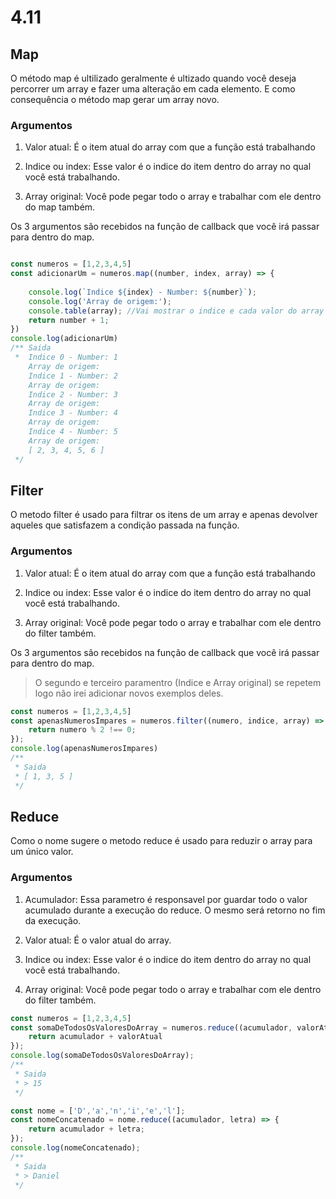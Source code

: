 # 4.11

## Map

O método map é ultilizado geralmente é ultizado quando você deseja percorrer um array e fazer uma alteração em cada elemento. E como consequência o método map gerar um array novo.
### Argumentos

1. Valor atual: É o item atual do array com que a função está trabalhando

2. Indice ou index: Esse valor é o indice do item dentro do array no qual você está trabalhando.

3. Array original: Você pode pegar todo o array e trabalhar com ele dentro do map também. 

Os 3 argumentos são recebidos na função de callback que você irá passar para dentro do map.

```javascript

const numeros = [1,2,3,4,5]
const adicionarUm = numeros.map((number, index, array) => {
    
    console.log(`Indice ${index} - Number: ${number}`);
    console.log('Array de origem:');
    console.table(array); //Vai mostrar o indice e cada valor do array no indice em questão
    return number + 1;
})
console.log(adicionarUm) 
/** Saida
 *  Indice 0 - Number: 1
    Array de origem:
    Indice 1 - Number: 2
    Array de origem:
    Indice 2 - Number: 3
    Array de origem:
    Indice 3 - Number: 4
    Array de origem:
    Indice 4 - Number: 5
    Array de origem:
    [ 2, 3, 4, 5, 6 ]
 */
```
## Filter

O metodo filter é usado para filtrar os itens de um array e apenas devolver aqueles que satisfazem a condição passada na função.

### Argumentos

1. Valor atual: É o item atual do array com que a função está trabalhando

2. Indice ou index: Esse valor é o indice do item dentro do array no qual você está trabalhando.

3. Array original: Você pode pegar todo o array e trabalhar com ele dentro do filter também. 

Os 3 argumentos são recebidos na função de callback que você irá passar para dentro do map.



> O segundo e terceiro paramentro (Indice e Array original) se repetem logo não irei adicionar novos exemplos deles.

```javascript
const numeros = [1,2,3,4,5]
const apenasNumerosImpares = numeros.filter((numero, indice, array) => {
    return numero % 2 !== 0;
});
console.log(apenasNumerosImpares)
/**
 * Saida 
 * [ 1, 3, 5 ]
 */
```
## Reduce

Como o nome sugere o metodo reduce é usado para reduzir o array para um único valor.

### Argumentos

1. Acumulador: Essa parametro é responsavel por guardar todo o valor acumulado durante a execução do reduce. O mesmo será retorno no fim da execução.

2. Valor atual: É o valor atual do array.

4. Indice ou index: Esse valor é o indice do item dentro do array no qual você está trabalhando.

5. Array original: Você pode pegar todo o array e trabalhar com ele dentro do filter também. 


```javascript
const numeros = [1,2,3,4,5]
const somaDeTodosOsValoresDoArray = numeros.reduce((acumulador, valorAtual) => {
    return acumulador + valorAtual
});
console.log(somaDeTodosOsValoresDoArray);
/**
 * Saida 
 * > 15
 */

const nome = ['D','a','n','i','e','l'];
const nomeConcatenado = nome.reduce((acumulador, letra) => {
    return acumulador + letra;
});
console.log(nomeConcatenado);
/**
 * Saida 
 * > Daniel
 */
```